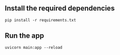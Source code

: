 ## Install the required dependencies

```
pip install -r requirements.txt
```

## Run the app

```
uvicorn main:app --reload
```